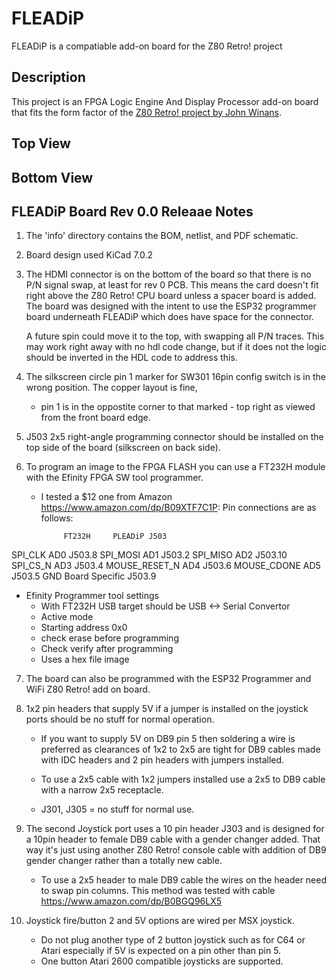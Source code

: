 # FLEADiP
FLEADiP is a compatiable add-on board for the Z80 Retro! project

## Description
This project is an FPGA Logic Engine And Display Processor add-on board that fits the form factor of the [Z80 Retro! project by John Winans](https://github.com/Z80-Retro).

## Top View

## Bottom View


## FLEADiP Board Rev 0.0 Releaae Notes

1. The 'info' directory contains the BOM, netlist, and PDF schematic.

2. Board design used KiCad 7.0.2

3. The HDMI connector is on the bottom of the board so that there is no P/N signal swap, at least for rev 0 PCB. This means 
   the card doesn't fit right above the Z80 Retro! CPU board unless a spacer board is added. The board was designed with the 
   intent to use the ESP32 programmer board underneath FLEADiP which does have space for the connector.
   
   A future spin could move it to the top, with swapping all P/N traces. This may work right away with no hdl code change, 
   but if it does not the logic should be inverted in the HDL code to address this.
   
4. The silkscreen circle pin 1 marker for SW301 16pin config switch is in the wrong position. The copper layout is fine, 
   - pin 1 is in the oppostite corner to that marked - top right as viewed from the front board edge.

5. J503 2x5 right-angle programming connector should be installed on the top side of the board (silkscreen on back side).

6. To program an image to the FPGA FLASH you can use a FT232H module with the Efinity FPGA SW tool programmer. 
   - I tested a $12 one from Amazon  https://www.amazon.com/dp/B09XTF7C1P:
   Pin connections are as follows:
   
              FT232H     PLEADiP J503
  SPI_CLK       AD0         J503.8
  SPI_MOSI      AD1         J503.2
  SPI_MISO      AD2         J503.10
  SPI_CS_N      AD3         J503.4
  MOUSE_RESET_N AD4         J503.6
  MOUSE_CDONE   AD5         J503.5
  GND     Board Specific    J503.9
  
  - Efinity Programmer tool settings
    - With FT232H USB target should be USB <-> Serial Convertor
    - Active mode
    - Starting address 0x0
    - check erase before programming
    - Check verify after programming
    - Uses a hex file image
  
7. The board can also be programmed with the ESP32 Programmer and WiFi Z80 Retro! add on board.

8. 1x2 pin headers that supply 5V if a jumper is installed on the joystick ports should be no stuff for normal operation.
   - If you want to supply 5V on DB9 pin 5 then soldering a wire is preferred as clearances of 1x2 to 2x5 are tight for 
     DB9 cables made with IDC headers and 2 pin headers with jumpers installed.
     
   - To use a 2x5 cable with 1x2 jumpers installed use a 2x5 to DB9 cable with a narrow 2x5 receptacle. 
   - J301, J305 = no stuff for normal use.

9. The second Joystick port uses a 10 pin header J303 and is designed for a 10pin header to female DB9 cable with a gender 
   changer added. That way it's just using another Z80 Retro! console cable with addition of DB9 gender changer rather than 
   a totally new cable.
   - To use a 2x5 header to male DB9 cable the wires on the header need to swap pin columns.
     This method was tested with cable https://www.amazon.com/dp/B0BGQ96LX5

10. Joystick fire/button 2 and 5V options are wired per MSX joystick. 
     - Do not plug another type of 2 button joystick such as for C64 or Atari 
       especially if 5V is expected on a pin other than pin 5.
     - One button Atari 2600 compatible joysticks are supported.


